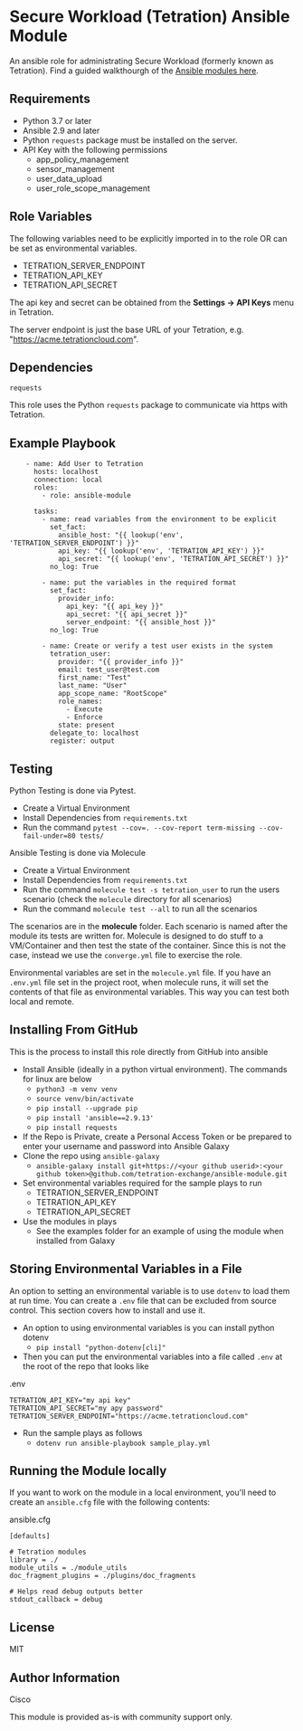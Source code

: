 Secure Workload (Tetration) Ansible Module
=========

An ansible role for administrating Secure Workload (formerly known as Tetration). Find a guided walkthourgh of the [Ansible modules here](https://developer.cisco.com/learning/tracks/cisco-app-first-security/cisco-secure-workload-ansible/ansible-intro/step/1).

Requirements
------------

- Python 3.7 or later
- Ansible 2.9 and later
- Python `requests` package must be installed on the server.
- API Key with the following permissions
  - app_policy_management
  - sensor_management
  - user_data_upload
  - user_role_scope_management

Role Variables
--------------

The following variables need to be explicitly imported in to the role OR can be set as environmental variables.
  - TETRATION_SERVER_ENDPOINT
  - TETRATION_API_KEY
  - TETRATION_API_SECRET

The api key and secret can be obtained from the **Settings -> API Keys** menu in Tetration.

The server endpoint is just the base URL of your Tetration, e.g. "https://acme.tetrationcloud.com".

Dependencies
------------

`requests`

This role uses the Python `requests` package to communicate via https with Tetration.

Example Playbook
----------------
```
    - name: Add User to Tetration 
      hosts: localhost
      connection: local
      roles:
        - role: ansible-module 
    
      tasks:
        - name: read variables from the environment to be explicit
          set_fact:
            ansible_host: "{{ lookup('env', 'TETRATION_SERVER_ENDPOINT') }}"
            api_key: "{{ lookup('env', 'TETRATION_API_KEY') }}"
            api_secret: "{{ lookup('env', 'TETRATION_API_SECRET') }}"
          no_log: True 
    
        - name: put the variables in the required format
          set_fact:
            provider_info:
              api_key: "{{ api_key }}"
              api_secret: "{{ api_secret }}"
              server_endpoint: "{{ ansible_host }}"
          no_log: True
    
        - name: Create or verify a test user exists in the system
          tetration_user:
            provider: "{{ provider_info }}"
            email: test_user@test.com
            first_name: "Test"
            last_name: "User"
            app_scope_name: "RootScope"
            role_names:
              - Execute
              - Enforce
            state: present 
          delegate_to: localhost
          register: output
```

Testing
-------
Python Testing is done via Pytest.
- Create a Virtual Environment
- Install Dependencies from `requirements.txt`
- Run the command `pytest --cov=. --cov-report term-missing --cov-fail-under=80 tests/`

Ansible Testing is done via Molecule
- Create a Virtual Environment
- Install Dependencies from `requirements.txt`
- Run the command `molecule test -s tetration_user` to run the users scenario (check the `molecule` directory for all scenarios)
- Run the command `molecule test --all` to run all the scenarios

The scenarios are in the **molecule** folder.  Each scenario is named after the module its tests are written for.  Molecule is designed to do stuff to a VM/Container and then test the state of the container.  Since this is not the case, instead we use the `converge.yml` file to exercise the role.  

Environmental variables are set in the `molecule.yml` file.  If you have an `.env.yml` file set in the project root, when molecule runs, it will set the contents of that file as environmental variables. This way you can test both local and remote.

Installing From GitHub
----------------------
This is the process to install this role directly from GitHub into ansible

- Install Ansible (ideally in a python virtual environment).  The commands for linux are below
  - `python3 -m venv venv`
  - `source venv/bin/activate`
  - `pip install --upgrade pip`
  - `pip install 'ansible==2.9.13'`
  - `pip install requests`
- If the Repo is Private, create a Personal Access Token or be prepared to enter your username and password into Ansible Galaxy
- Clone the repo using `ansible-galaxy`
  - `ansible-galaxy install git+https://<your github userid>:<your github token>@github.com/tetration-exchange/ansible-module.git`
- Set environmental variables required for the sample plays to run
  - TETRATION_SERVER_ENDPOINT
  - TETRATION_API_KEY
  - TETRATION_API_SECRET
- Use the modules in plays
  - See the examples folder for an example of using the module when installed from Galaxy

Storing Environmental Variables in a File
-----------------------------------------
An option to setting an environmental variable is to use `dotenv` to load them at run time.  You can create a `.env` file that can be excluded from source control.  This section covers how to install and use it.

- An option to using environmental variables is you can install python dotenv
  - `pip install "python-dotenv[cli]"`
- Then you can put the environmental variables into a file called `.env` at the root of the repo that looks like

.env
```
TETRATION_API_KEY="my api key"
TETRATION_API_SECRET="my apy password"
TETRATION_SERVER_ENDPOINT="https://acme.tetrationcloud.com"
```
- Run the sample plays as follows
  - `dotenv run ansible-playbook sample_play.yml`

Running the Module locally
--------------------------
If you want to work on the module in a local environment, you'll need to create an `ansible.cfg` file with the following contents:

ansible.cfg
```
[defaults]

# Tetration modules
library = ./
module_utils = ./module_utils
doc_fragment_plugins = ./plugins/doc_fragments

# Helps read debug outputs better
stdout_callback = debug
```

License
-------

MIT


Author Information
------------------

Cisco

This module is provided as-is with community support only.
